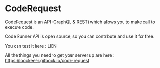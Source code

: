 # CodeRequest
CodeRequest is an API (GraphQL & REST) which allows you to make call to execute code.

Code Runner API is open source, so you can contribute and use it for free.

You can test it here : LIEN

All the things you need to get your server up are here : https://loockeeer.gitbook.io/code-request
